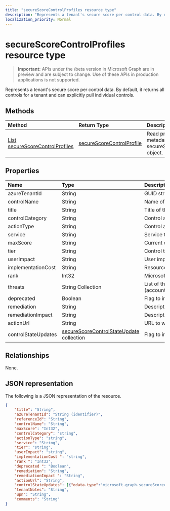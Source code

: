 ```yaml
---
title: "secureScoreControlProfiles resource type"
description: "Represents a tenant's secure score per control data. By default, it returns all controls for a tenant and can explicitly pull individual controls."
localization_priority: Normal
---
```


# secureScoreControlProfiles resource type

> **Important:** APIs under the /beta version in Microsoft Graph are in preview and are subject to change. Use of these APIs in production applications is not supported.

Represents a tenant's secure score per control data. By default, it returns all controls for a tenant and can explicitly pull individual controls.


## Methods

| Method   | Return Type|Description|
|:---------------|:--------|:----------|
|[List secureScoreControlProfiles](../api/securescorecontrolprofiles-list.md) | [secureScoreControlProfile](securescorecontrolprofiles.md) |Read properties and metadata of a secureScoreControlProfiles object.|


## Properties

|Name |Type |Description |
|:--|:--|:--|
|	azureTenantId	|	String	|	GUID string for tenant ID.	|
|	controlName	|	String	|	Name of the control. |
|	title	|	String	|	Title of the control.	|
|	controlCategory	|	String	|	Control action category (Account, Data, Device, Apps, Infrastructure).	|
|	actionType	|	String	|	Control action type (Config, Review, Behavior).	|
|	service	|	String	|	Service that owns the control (Exchange, Sharepoint, Azure AD).	|
|	maxScore |	String	|	Current obtained max score on specified date.	|
|	tier |	String	|	Control tier (Core, Defense in Depth, Advanced.)	|
|	userImpact |	String	| User impact of implementing control (low, moderate, high).	|
|	implementationCost |	String	|	Resource cost of implemmentating control (low, moderate, high).	|
|	rank |	Int32	|	Microsoft's stack ranking of control.	|
|	threats |	String Collection	|	List of threats the control mitigates (accountBreach,dataDeletion,dataExfiltration,dataSpillage,elevationOfPrivilege,maliciousInsider,passwordCracking,phishingOrWhaling,spoofing).	|
|	deprecated |	Boolean	|	Flag to indicate if a control is depreciated.	|
|	remediation |	String	|	Description of what the control will help remediate. |
|	remediationImpact |	String	|	Description of the impact on users of the remediation. |
|	actionUrl |	String	|	URL to where the control can be actioned. |
|	controlStateUpdates |	[secureScoreControlStateUpdate](securescorecontrolstateupdate.md) collection |	Flag to indicate where the tenant has marked a control (ignore, thirdParty, reviewed) (supports [update](../api/securescorecontrolprofiles-update.md)). |

## Relationships

None.

## JSON representation

The following is a JSON representation of the resource.

<!-- {
  "blockType": "resource",
  "optionalProperties": [

  ],
  "@odata.type": "microsoft.graph.secureScoreControlProfile"
}-->

```json
{
    "title": "String", 
    "azureTenantId": "String (identifier)", 
    "referenceId": "String", 
    "controlName": "String", 
    "maxScore": "Int32",
    "controlCategory": "string",
    "actionType": "string",
    "service": "String",
    "tier": "string",
    "userImpact": "string",
    "implementationCost ": "string",
    "rank ": "Int32",
    "deprecated ": "Boolean",
    "remediation": "String",
    "remediationImpact ": "String",
    "actionUrl": "String",
    "controlStateUpdates": [{"odata.type":"microsoft.graph.secureScorecontrolStateUpdates"}],
    "tenantNotes": "String",
    "upn": "String",
    "comments": "String"
}


```


<!-- {
  "type": "#page.annotation",
  "description": "secureScoreControlProfiles resource",
  "keywords": "",
  "section": "documentation",
  "tocPath": ""
}-->
